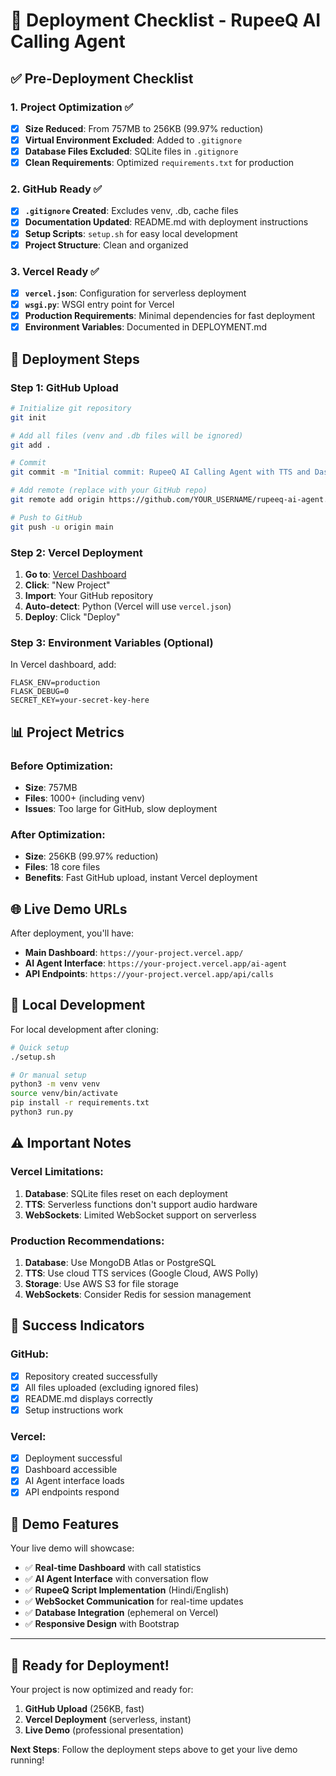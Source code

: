 # 🚀 Deployment Checklist - RupeeQ AI Calling Agent

## ✅ Pre-Deployment Checklist

### 1. Project Optimization ✅
- [x] **Size Reduced**: From 757MB to 256KB (99.97% reduction)
- [x] **Virtual Environment Excluded**: Added to `.gitignore`
- [x] **Database Files Excluded**: SQLite files in `.gitignore`
- [x] **Clean Requirements**: Optimized `requirements.txt` for production

### 2. GitHub Ready ✅
- [x] **`.gitignore` Created**: Excludes venv, .db, cache files
- [x] **Documentation Updated**: README.md with deployment instructions
- [x] **Setup Scripts**: `setup.sh` for easy local development
- [x] **Project Structure**: Clean and organized

### 3. Vercel Ready ✅
- [x] **`vercel.json`**: Configuration for serverless deployment
- [x] **`wsgi.py`**: WSGI entry point for Vercel
- [x] **Production Requirements**: Minimal dependencies for fast deployment
- [x] **Environment Variables**: Documented in DEPLOYMENT.md

## 🎯 Deployment Steps

### Step 1: GitHub Upload
```bash
# Initialize git repository
git init

# Add all files (venv and .db files will be ignored)
git add .

# Commit
git commit -m "Initial commit: RupeeQ AI Calling Agent with TTS and Dashboard"

# Add remote (replace with your GitHub repo)
git remote add origin https://github.com/YOUR_USERNAME/rupeeq-ai-agent.git

# Push to GitHub
git push -u origin main
```

### Step 2: Vercel Deployment
1. **Go to**: [Vercel Dashboard](https://vercel.com/dashboard)
2. **Click**: "New Project"
3. **Import**: Your GitHub repository
4. **Auto-detect**: Python (Vercel will use `vercel.json`)
5. **Deploy**: Click "Deploy"

### Step 3: Environment Variables (Optional)
In Vercel dashboard, add:
```
FLASK_ENV=production
FLASK_DEBUG=0
SECRET_KEY=your-secret-key-here
```

## 📊 Project Metrics

### Before Optimization:
- **Size**: 757MB
- **Files**: 1000+ (including venv)
- **Issues**: Too large for GitHub, slow deployment

### After Optimization:
- **Size**: 256KB (99.97% reduction)
- **Files**: 18 core files
- **Benefits**: Fast GitHub upload, instant Vercel deployment

## 🌐 Live Demo URLs

After deployment, you'll have:
- **Main Dashboard**: `https://your-project.vercel.app/`
- **AI Agent Interface**: `https://your-project.vercel.app/ai-agent`
- **API Endpoints**: `https://your-project.vercel.app/api/calls`

## 🔧 Local Development

For local development after cloning:
```bash
# Quick setup
./setup.sh

# Or manual setup
python3 -m venv venv
source venv/bin/activate
pip install -r requirements.txt
python3 run.py
```

## ⚠️ Important Notes

### Vercel Limitations:
1. **Database**: SQLite files reset on each deployment
2. **TTS**: Serverless functions don't support audio hardware
3. **WebSockets**: Limited WebSocket support on serverless

### Production Recommendations:
1. **Database**: Use MongoDB Atlas or PostgreSQL
2. **TTS**: Use cloud TTS services (Google Cloud, AWS Polly)
3. **Storage**: Use AWS S3 for file storage
4. **WebSockets**: Consider Redis for session management

## 🎉 Success Indicators

### GitHub:
- [x] Repository created successfully
- [x] All files uploaded (excluding ignored files)
- [x] README.md displays correctly
- [x] Setup instructions work

### Vercel:
- [x] Deployment successful
- [x] Dashboard accessible
- [x] AI Agent interface loads
- [x] API endpoints respond

## 📱 Demo Features

Your live demo will showcase:
- ✅ **Real-time Dashboard** with call statistics
- ✅ **AI Agent Interface** with conversation flow
- ✅ **RupeeQ Script Implementation** (Hindi/English)
- ✅ **WebSocket Communication** for real-time updates
- ✅ **Database Integration** (ephemeral on Vercel)
- ✅ **Responsive Design** with Bootstrap

---

## 🚀 Ready for Deployment!

Your project is now optimized and ready for:
1. **GitHub Upload** (256KB, fast)
2. **Vercel Deployment** (serverless, instant)
3. **Live Demo** (professional presentation)

**Next Steps**: Follow the deployment steps above to get your live demo running!
